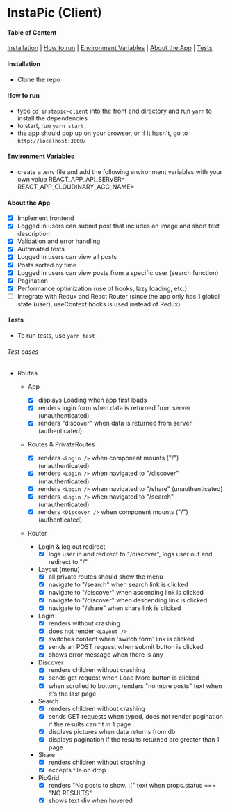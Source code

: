 # InstaPic (Client)

#### Table of Content

[Installation](#installation) | [How to run](#how-to-run) | [Environment Variables](#environment-variables) | [About the App](#about-the-app) | [Tests](#tests)

#### Installation

- Clone the repo

#### How to run

- type `cd instapic-client` into the front end directory and run `yarn` to install the dependencies
- to start, run `yarn start`
- the app should pop up on your browser, or if it hasn't, go to `http://localhost:3000/`

#### Environment Variables

- create a .env file and add the following environment variables with your own value
  REACT_APP_API_SERVER=
  REACT_APP_CLOUDINARY_ACC_NAME=

#### About the App

- [x] Implement frontend
- [x] Logged In users can submit post that includes an image and short text description
- [x] Validation and error handling
- [x] Automated tests
- [x] Logged In users can view all posts
- [x] Posts sorted by time
- [x] Logged In users can view posts from a specific user (search function)
- [x] Pagination
- [x] Performance optimization (use of hooks, lazy loading, etc.)
- [ ] Integrate with Redux and React Router (since the app only has 1 global state (user), useContext hooks is used instead of Redux)

#### Tests

- To run tests, use `yarn test`

###### Test cases

- Routes

  - App
    - [x] displays Loading when app first loads
    - [x] renders login form when data is returned from server (unauthenticated)
    - [x] renders "discover" when data is returned from server (authenticated)
  - Routes & PrivateRoutes
    - [x] renders `<Login />` when component mounts ("/") (unauthenticated)
    - [x] renders `<Login />` when navigated to "/discover" (unauthenticated)
    - [x] renders `<Login />` when navigated to "/share" (unauthenticated)
    - [x] renders `<Login />` when navigated to "/search" (unauthenticated)
    - [x] renders `<Discover />` when component mounts ("/") (authenticated)
  - Router

    - Login & log out redirect
      - [x] logs user in and redirect to "/discover", logs user out and redirect to "/"
    - Layout (menu)
      - [x] all private routes should show the menu
      - [x] navigate to "/search" when search link is clicked
      - [x] navigate to "/discover" when ascending link is clicked
      - [x] navigate to "/discover" when descending link is clicked
      - [x] navigate to "/share" when share link is clicked
    - Login
      - [x] renders without crashing
      - [x] does not render `<Layout />`
      - [x] switches content when 'switch form' link is clicked
      - [x] sends an POST request when submit button is clicked
      - [x] shows error message when there is any
    - Discover
      - [x] renders children without crashing
      - [x] sends get request when Load More button is clicked
      - [x] when scrolled to bottom, renders "no more posts" text when it's the last page
    - Search
      - [x] renders children without crashing
      - [x] sends GET requests when typed, does not render pagination if the results can fit in 1 page
      - [x] displays pictures when data returns from db
      - [x] displays pagination if the results returned are greater than 1 page
    - Share
      - [x] renders children without crashing
      - [x] accepts file on drop
    - PicGrid
      - [x] renders "No posts to show. :(" text when props.status === "NO RESULTS"
      - [x] shows text div when hovered

